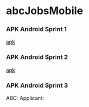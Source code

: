 # abcJobsMobile

### APK Android Sprint 1

[apk](https://github.com/franklincandanoza/abcJobsMobile/blob/develop/app.apk)

### APK Android Sprint 2

[apk](https://github.com/franklincandanoza/abcJobsMobile/blob/develop/app-debug_1.1.0.apk)


### APK Android Sprint 3
ABC: 
Applicant: 




